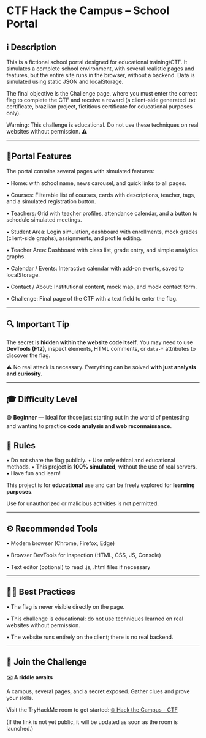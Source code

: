# CTF Hack the Campus – School Portal
## ℹ️ Description

This is a fictional school portal designed for educational training/CTF.
It simulates a complete school environment, with several realistic pages and features, but the entire site runs in the browser, without a backend. Data is simulated using static JSON and localStorage.

The final objective is the Challenge page, where you must enter the correct flag to complete the CTF and receive a reward (a client-side generated .txt certificate, brazilian project, fictitious certificate for educational purposes only).

 Warning: This challenge is educational. Do not use these techniques on real websites without permission. ⚠️
________________________________________
## 🎯Portal Features

The portal contains several pages with simulated features:

• Home:
with school name, news carousel, and quick links to all pages.

• Courses:
Filterable list of courses, cards with descriptions, teacher, tags, and a simulated registration button.

• Teachers:
Grid with teacher profiles, attendance calendar, and a button to schedule simulated meetings.

• Student Area:
Login simulation, dashboard with enrollments, mock grades (client-side graphs), assignments, and profile editing.

• Teacher Area:
Dashboard with class list, grade entry, and simple analytics graphs.

• Calendar / Events:
Interactive calendar with add-on events, saved to localStorage.

• Contact / About:
Institutional content, mock map, and mock contact form.

• Challenge:
Final page of the CTF with a text field to enter the flag.

________________________________________
## 🔍 Important Tip

The secret is **hidden within the website code itself**.
You may need to use **DevTools (F12)**, inspect elements, HTML comments, or `data-*` attributes to discover the flag.

⚠️ No real attack is necessary. Everything can be solved **with just analysis and curiosity**.

---

## 🎓 Difficulty Level

🟢 **Beginner** — Ideal for those just starting out in the world of pentesting and wanting to practice **code analysis and web reconnaissance**.



## 🧾 Rules

• Do not share the flag publicly.
• Use only ethical and educational methods.
• This project is **100% simulated**, without the use of real servers.
• Have fun and learn!

This project is for **educational** use and can be freely explored for **learning purposes**.

Use for unauthorized or malicious activities is not permitted.
________________________________________
## ⚙️ Recommended Tools

• Modern browser (Chrome, Firefox, Edge)

• Browser DevTools for inspection (HTML, CSS, JS, Console)

• Text editor (optional) to read .js, .html files if necessary

________________________________________
## 🧑‍💻 Best Practices

• The flag is never visible directly on the page.

• This challenge is educational: do not use techniques learned on real websites without permission.

• The website runs entirely on the client; there is no real backend.
________________________________________

## 🚀 Join the Challenge

**✉️ A riddle awaits**

A campus, several pages, and a secret exposed. Gather clues and prove your skills.

Visit the TryHackMe room to get started: 
<a href="https://tryhackme.com/room/hackthecampus" target="_blank" rel="noopener noreferrer">
 🌐 Hack the Campus - CTF
</a>

(If the link is not yet public, it will be updated as soon as the room is launched.)


